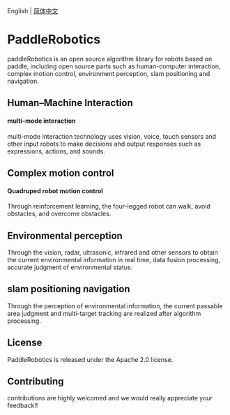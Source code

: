  English | [简体中文](README.md)

# PaddleRobotics
paddleRobotics is an open source algorithm library for robots based on paddle, including open source parts such as human-computer interaction, complex motion control, environment perception, slam positioning and navigation.
## Human–Machine Interaction 
#### multi-mode interaction 
multi-mode interaction technology uses vision, voice, touch sensors and other input robots to make decisions and output responses such as expressions, actions, and sounds.
## Complex motion control
#### Quadruped robot motion control 
Through reinforcement learning, the four-legged robot can walk, avoid obstacles, and overcome obstacles.
## Environmental perception
Through the vision, radar, ultrasonic, infrared and other sensors to obtain the current environmental information in real time, data fusion processing, accurate judgment of environmental status.

## slam positioning navigation
Through the perception of environmental information, the current passable area judgment and multi-target tracking are realized after algorithm processing.

## License
PaddleRobotics is released under the Apache 2.0 license.

## Contributing
contributions are highly welcomed and we would really appreciate your feedback!!
